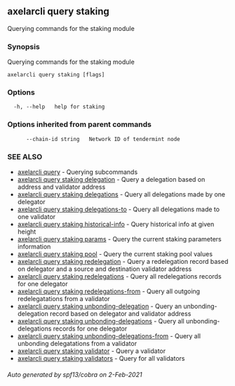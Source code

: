 ## axelarcli query staking

Querying commands for the staking module

### Synopsis

Querying commands for the staking module

```
axelarcli query staking [flags]
```

### Options

```
  -h, --help   help for staking
```

### Options inherited from parent commands

```
      --chain-id string   Network ID of tendermint node
```

### SEE ALSO

- [axelarcli query](axelarcli_query.md)	 - Querying subcommands
- [axelarcli query staking delegation](axelarcli_query_staking_delegation.md)	 - Query a delegation based on address and validator address
- [axelarcli query staking delegations](axelarcli_query_staking_delegations.md)	 - Query all delegations made by one delegator
- [axelarcli query staking delegations-to](axelarcli_query_staking_delegations-to.md)	 - Query all delegations made to one validator
- [axelarcli query staking historical-info](axelarcli_query_staking_historical-info.md)	 - Query historical info at given height
- [axelarcli query staking params](axelarcli_query_staking_params.md)	 - Query the current staking parameters information
- [axelarcli query staking pool](axelarcli_query_staking_pool.md)	 - Query the current staking pool values
- [axelarcli query staking redelegation](axelarcli_query_staking_redelegation.md)	 - Query a redelegation record based on delegator and a source and destination validator address
- [axelarcli query staking redelegations](axelarcli_query_staking_redelegations.md)	 - Query all redelegations records for one delegator
- [axelarcli query staking redelegations-from](axelarcli_query_staking_redelegations-from.md)	 - Query all outgoing redelegatations from a validator
- [axelarcli query staking unbonding-delegation](axelarcli_query_staking_unbonding-delegation.md)	 - Query an unbonding-delegation record based on delegator and validator address
- [axelarcli query staking unbonding-delegations](axelarcli_query_staking_unbonding-delegations.md)	 - Query all unbonding-delegations records for one delegator
- [axelarcli query staking unbonding-delegations-from](axelarcli_query_staking_unbonding-delegations-from.md)	 - Query all unbonding delegatations from a validator
- [axelarcli query staking validator](axelarcli_query_staking_validator.md)	 - Query a validator
- [axelarcli query staking validators](axelarcli_query_staking_validators.md)	 - Query for all validators

###### Auto generated by spf13/cobra on 2-Feb-2021
